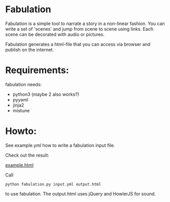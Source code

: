 
Fabulation
==========

Fabulation is a simple tool to narrate a story in a non-linear fashion. You can write a set of 'scenes' and jump from scene to scene using links. Each scene can be decorated with audio or pictures. 

Fabulation generates a html-file that you can access via browser and publish on the internet. 

Requirements:
============

fabulation needs:
-   python3 (maybe 2 also works?)
-   pyyaml
-   jinja2
-   mistune

Howto:
======

See example.yml how to write a fabulation input file.

Check out the result:

[example.html](//htmlpreview.github.com/?https://github.com/michibo/fabulation/blob/master/example.html)

Call

    python fabulation.py input.yml output.html

to use fabulation. The output.html uses jQuery and HowlerJS for sound.
